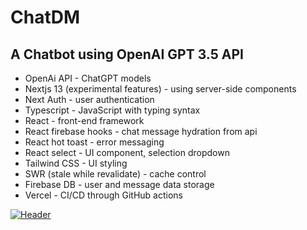 
# ChatDM


## A Chatbot using OpenAI GPT 3.5 API


* OpenAi API - ChatGPT models
* Nextjs 13 (experimental features) - using server-side components
* Next Auth - user authentication
* Typescript - JavaScript with typing syntax
* React - front-end framework
* React firebase hooks - chat message hydration from api
* React hot toast - error messaging
* React select - UI component, selection dropdown
* Tailwind CSS - UI styling
* SWR (stale while revalidate) - cache control
* Firebase DB - user and message data storage
* Vercel - CI/CD through GitHub actions


[![Header](https://github.com/dhipflip/chat-dm/blob/main/chat-dm.png?raw=true "Header")](https://github.com/dhipflip/chat-dm)
